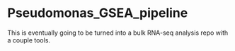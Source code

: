 # Pseudomonas_GSEA_pipeline
This is eventually going to be turned into a bulk RNA-seq analysis repo with a couple tools.
